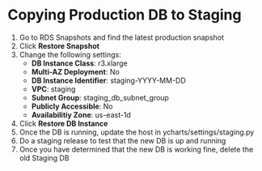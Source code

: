 # Copying Production DB to Staging

1. Go to RDS Snapshots and find the latest production snapshot
1. Click **Restore Snapshot**
1. Change the following settings:
    - **DB Instance Class**: r3.xlarge
    - **Multi-AZ Deployment**: No
    - **DB Instance Identifier**: staging-YYYY-MM-DD
    - **VPC**: staging
    - **Subnet Group**: staging_db_subnet_group
    - **Publicly Accessible**: No
    - **Availabilitiy Zone**: us-east-1d
1. Click **Restore DB Instance**
1. Once the DB is running, update the host in ycharts/settings/staging.py
1. Do a staging release to test that the new DB is up and running
1. Once you have determined that the new DB is working fine, delete the old Staging DB